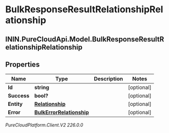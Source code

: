 # BulkResponseResultRelationshipRelationship

## ININ.PureCloudApi.Model.BulkResponseResultRelationshipRelationship

## Properties

|Name | Type | Description | Notes|
|------------ | ------------- | ------------- | -------------|
| **Id** | **string** |  | [optional] |
| **Success** | **bool?** |  | [optional] |
| **Entity** | [**Relationship**](Relationship) |  | [optional] |
| **Error** | [**BulkErrorRelationship**](BulkErrorRelationship) |  | [optional] |



_PureCloudPlatform.Client.V2 226.0.0_
